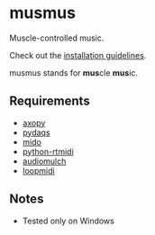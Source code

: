 # musmus
Muscle-controlled music.

Check out the [installation guidelines](Installation.md).

musmus stands for **mus**cle **mus**ic.


## Requirements
* [axopy](https://github.com/intellsensing/axopy)
* [pydaqs](https://github.com/intellsensing/pydaqs)
* [mido](https://github.com/mido/mido)
* [python-rtmidi](https://pypi.org/project/python-rtmidi/)
* [audiomulch](http://www.audiomulch.com/)
* [loopmidi](http://www.tobias-erichsen.de/software/loopmidi.html)

## Notes
* Tested only on Windows
